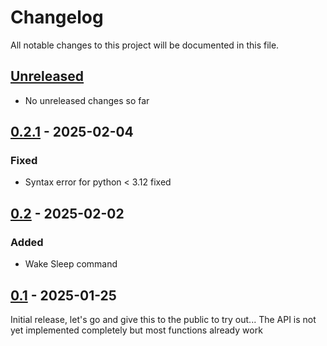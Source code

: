 # Changelog

All notable changes to this project will be documented in this file.

## [Unreleased]
- No unreleased changes so far

## [0.2.1] - 2025-02-04
### Fixed
- Syntax error for python < 3.12 fixed

## [0.2] - 2025-02-02
### Added
- Wake Sleep command

## [0.1] - 2025-01-25
Initial release, let's go and give this to the public to try out...
The API is not yet implemented completely but most functions already work

[unreleased]: https://github.com/tillsteinbach/CarConnectivity-connector-skoda/compare/v0.2.1...HEAD
[0.2.1]: https://github.com/tillsteinbach/CarConnectivity-connector-skoda/releases/tag/v0.2.1
[0.2]: https://github.com/tillsteinbach/CarConnectivity-connector-skoda/releases/tag/v0.2
[0.1]: https://github.com/tillsteinbach/CarConnectivity-connector-skoda/releases/tag/v0.1

